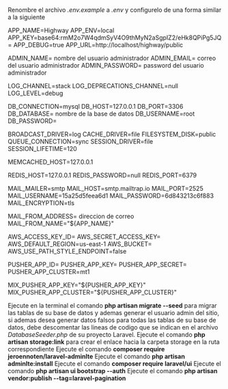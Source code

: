 Renombre el archivo <i>.env.example</i> a <i>.env</i> y configurelo de una forma similar a la siguiente

APP_NAME=Highway
APP_ENV=local
APP_KEY=base64:rmM2o7W4qdmSyV4O9thMyN2aSgpIZ2/eHk8QPiPg5JQ=
APP_DEBUG=true
APP_URL=http://localhost/highway/public

ADMIN_NAME= nombre del usuario administrador
ADMIN_EMAIL= correo del usuario administrador
ADMIN_PASSWORD= password del usuario administrador

LOG_CHANNEL=stack
LOG_DEPRECATIONS_CHANNEL=null
LOG_LEVEL=debug

DB_CONNECTION=mysql
DB_HOST=127.0.0.1
DB_PORT=3306
DB_DATABASE= nombre de la base de datos
DB_USERNAME=root
DB_PASSWORD=

BROADCAST_DRIVER=log
CACHE_DRIVER=file
FILESYSTEM_DISK=public
QUEUE_CONNECTION=sync
SESSION_DRIVER=file
SESSION_LIFETIME=120

MEMCACHED_HOST=127.0.0.1

REDIS_HOST=127.0.0.1
REDIS_PASSWORD=null
REDIS_PORT=6379

MAIL_MAILER=smtp
MAIL_HOST=smtp.mailtrap.io
MAIL_PORT=2525
MAIL_USERNAME=15a25d5feea6d1
MAIL_PASSWORD=6d843213c6f883
MAIL_ENCRYPTION=tls

MAIL_FROM_ADDRESS= direccion de correo
MAIL_FROM_NAME="${APP_NAME}"

AWS_ACCESS_KEY_ID=
AWS_SECRET_ACCESS_KEY=
AWS_DEFAULT_REGION=us-east-1
AWS_BUCKET=
AWS_USE_PATH_STYLE_ENDPOINT=false

PUSHER_APP_ID=
PUSHER_APP_KEY=
PUSHER_APP_SECRET=
PUSHER_APP_CLUSTER=mt1

MIX_PUSHER_APP_KEY="${PUSHER_APP_KEY}"
MIX_PUSHER_APP_CLUSTER="${PUSHER_APP_CLUSTER}"

Ejecute en la terminal el comando <b>php artisan migrate --seed</b> para migrar las tablas de su base de datos y ademas generar el usuario admin del sitio, si ademas desea generar datos falsos para todas las tablas de su base de datos, debe descomentar las lineas de codigo que se indican en el archivo <i>DatabaseSeeder.php</i> de su proyecto Laravel.
Ejecute el comando <b>php artisan storage:link</b> para crear el enlace hacia la carpeta storage en la ruta correspondiente
Ejecute el comando <b>composer require jeroennoten/laravel-adminlte</b>
Ejecute el comando <b>php artisan adminlte:install</b>
Ejecute el comando <b>composer require laravel/ui</b>
Ejecute el comando <b>php artisan ui bootstrap --auth</b>
Ejecute el comando <b>php artisan vendor:publish --tag=laravel-pagination</b>
